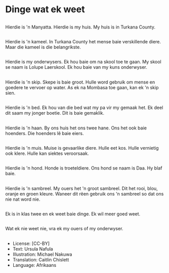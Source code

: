 # Dinge wat ek weet

##
Hierdie is 'n Manyatta.
Hierdie is my huis.
My huis is in Turkana
County.

##
Hierdie is 'n kameel.
In Turkana County het
mense baie verskillende
diere.
Maar die kameel is die
belangrikste.

##
Hierdie is my
onderwysers.
Ek hou baie om na
skool toe te gaan.
My skool se naam is
Lolupe Laerskool.
Ek hou baie van my
kuns onderwyser.

##
Hierdie is 'n skip.
Skepe is baie groot.
Hulle word gebruik om
mense en goedere te
vervoer op water.
As ek na Mombasa toe
gaan, kan ek 'n skip
sien.

##
Hierdie is 'n bed.
Ek hou van die bed wat
my pa vir my gemaak
het.
Ek deel dit saam my
jonger boetie.
Dit is baie gemaklik.

##
Hierdie is 'n haan.
By ons huis het ons
twee hane.
Ons het ook baie
hoenders.
Die hoenders lê baie
eiers.

##
Hierdie is 'n muis.
Muise is gevaarlike
diere.
Hulle eet kos.
Hulle vernietig ook
klere.
Hulle kan siektes
veroorsaak.

##
Hierdie is 'n hond.
Honde is troeteldiere.
Ons hond se naam is
Daa.
Hy blaf baie.

##
Hierdie is 'n sambreel.
My ouers het 'n groot
sambreel.
Dit het rooi, blou,
oranje en groen kleure.
Waneer dit rëen gebruik
ons 'n sambreel so dat
ons nie nat word nie.

##
Ek is in klas twee en ek weet baie dinge.
Ek wil meer goed weet.

##
Wat ek nie weet nie, vra ek my ouers of my
onderwyser.

##
* License: [CC-BY]
* Text: Ursula Nafula
* Illustration: Michael Nakuwa
* Translation: Caitlin Chislett
* Language: Afrikaans
